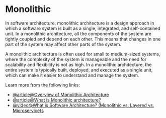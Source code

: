 # Monolithic

In software architecture, monolithic architecture is a design approach in which a software system is built as a single, integrated, and self-contained unit. In a monolithic architecture, all the components of the system are tightly coupled and depend on each other. This means that changes in one part of the system may affect other parts of the system.

A monolithic architecture is often used for small to medium-sized systems, where the complexity of the system is manageable and the need for scalability and flexibility is not as high. In a monolithic architecture, the entire system is typically built, deployed, and executed as a single unit, which can make it easier to understand and manage the system.

Learn more from the following links:

- [@article@Overview of Monolithic Architecture](https://www.atlassian.com/microservices/microservices-architecture/microservices-vs-monolith)
- [@article@What is Monolithic architecture?](https://www.techtarget.com/whatis/definition/monolithic-architecture)
- [@video@What is Software Architecture? (Monolithic vs. Layered vs. Microservice)s](https://www.youtube.com/watch?v=_07NtoK-Kns)
